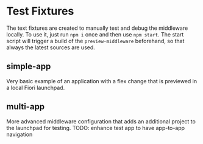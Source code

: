 # Test Fixtures

The text fixtures are created to manually test and debug the middleware locally. To use it, just run `npm i` once and then use `npm start`. The start script will trigger a build of the `preview-middleware` beforehand, so that always the latest sources are used.

## simple-app
Very basic example of an application with a flex change that is previewed in a local Fiori launchpad.

## multi-app
More advanced middleware configuration that adds an additional project to the launchpad for testing.
TODO: enhance test app to have app-to-app navigation